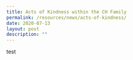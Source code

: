 ```yaml
---
title: Acts of Kindness within the CH Family
permalink: /resources/news/acts-of-kindness/
date: 2020-07-13
layout: post
description: ""
---
```




test